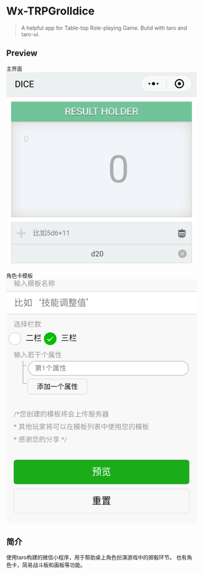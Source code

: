 # Wx-TRPGrolldice

> A helpful app for Table-top Role-playing Game.
> Bulid with taro and taro-ui.

## Preview
主界面
![主界面](./Screenshot_1.png)

角色卡模板
![角色卡模板](./Screenshot_2.png)

## 简介
使用taro构建的微信小程序，用于帮助桌上角色扮演游戏中的掷骰环节。
也有角色卡，简易战斗板和画板等功能。
